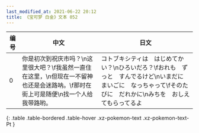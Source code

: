 ```yaml
---
last_modified_at: 2021-06-22 20:12
title: 《宝可梦 白金》文本 052
---
```

| 编号 | 中文 | 日文 |
| ---- | ---- | ---- |
| 0 | 你是初次到祝庆市吗？\n这里很大吧？\f我虽然一直住在这里，\n但现在一不留神也还是会迷路呐。\f那时在街上可是随便\n找一个人给我带路哟。 | コトブキシティは　はじめてかい？\nひろいだろ？\fおれも　ずっと　すんでるけど\nいまだに　まいごに　なっちゃって\fそのたびに　だれかに\nみちを　おしえてもらってるよ |
{: .table .table-bordered .table-hover .xz-pokemon-text .xz-pokemon-text-Pt }